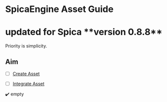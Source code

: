 # SpicaEngine Asset Guide

<h1> updated for Spica **version 0.8.8** </h1>

Priority is simplicity.

## Aim

- [ ] [Create Asset](https://github.com/ParvinEyvazov/spicaengine-asset-guide/blob/master/Docs/CREATE_ASSET.md)

- [ ] [Integrate Asset](https://github.com/ParvinEyvazov/spicaengine-asset-guide/blob/master/Docs/INTEGRATE_ASSET.md)

:heavy_check_mark: empty
